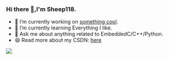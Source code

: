 ### Hi there 👋,I'm Sheep118.

- 🔭 I’m currently working on <!--LATEST_REPO-->[something cool](https://github.com/Sheep118/LpTimer)<!--LATEST_REPO-->.
- 🌱 I’m currently learning Everything I like.
- 💬 Ask me about anything related to EmbeddedC/C++/Python.
- 😄 Read more about my CSDN: [here](https://blog.csdn.net/weixin_51915497?type=blog)

![](https://github-readme-stats.vercel.app/api?username=Sheep118&show_icons=true&theme=ambient_gradient&card_width=400)

<!--
**Sheep118/Sheep118** is a ✨ _special_ ✨ repository because its `README.md` (this file) appears on your GitHub profile.

Here are some ideas to get you started:

- 🔭 I’m currently working on ...
- 🌱 I’m currently learning ...
- 👯 I’m looking to collaborate on ...
- 🤔 I’m looking for help with ...
- 💬 Ask me about ...
- 📫 How to reach me: ...
- 😄 Pronouns: ...
- ⚡ Fun fact: ...
-->
